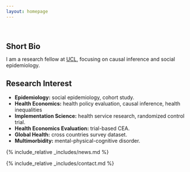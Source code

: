 ```yaml
---
layout: homepage
---
```


<h1 id="about-me"></h1>

<h2 style="margin: 60px 0px 10px;">Short Bio</h2>

I am a research fellow at [UCL](https://www.ucl.ac.uk/), focusing on causal inference and social epidemiology.

<!--
I am currently a Ph.D. student at [Peking University](https://www.pku.edu.cn/), working under the mentorship of Prof. [Ping He](https://www.cchds.pku.edu.cn/info/1014/1047.htm). And, I am a visiting PhD student at [Imperial College London](https://www.imperial.ac.uk/school-public-health/primary-care-and-public-health/), working with [Dr.Benedict Hayhoe](https://profiles.imperial.ac.uk/b.hayhoe), and working in [Innovation and Evaluation Theme at the NIHR Applied Research Collaboration Northwest London (NIHR ARC NWL)](https://www.arc-nwl.nihr.ac.uk/research/innovation-and-evaluation). In addition, I am working with [Prof.Till Bärnighausen](https://www.klinikum.uni-heidelberg.de/heidelberger-institut-fuer-global-health/directorate/members/baernighausen-till/) as a research assistant, who is the director of [Heidelberg Institute of Global Health](https://www.klinikum.uni-heidelberg.de/heidelberger-institut-fuer-global-health/).
My biography is [here](./biography.html).
-->
<!-- <strong style="color:#e74d3c; font-weight:600"><strong style="color:#e74d3c; font-weight:600">I am actively looking for a Post-doc opportunity and research collaborators. If you have any positions or are interested, please send me an email. </strong></strong>-->

## Research Interest

- **Epidemiology:** social epidemiology, cohort study.
- **Health Economics:** health policy evaluation, causal inference, health inequalities
- **Implementation Science:** health service research, randomized control trial.
- **Health Economics Evaluation:** trial-based CEA.
- **Global Health:** cross countries survey dataset.
- **Multimorbidity:** mental-physical-cognitive disorder.

{% include_relative _includes/news.md %}

{% include_relative _includes/contact.md %}
